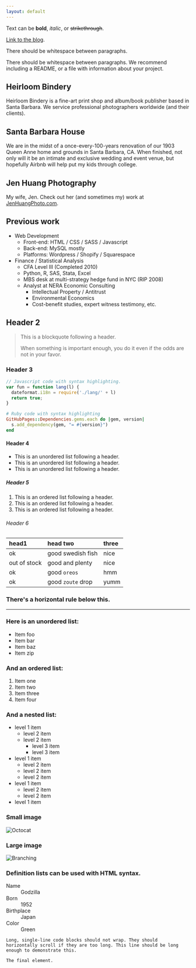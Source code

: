 ```yaml
---
layout: default
---
```


Text can be **bold**, _italic_, or ~~strikethrough~~.

[Link to the blog](./blog.html).

There should be whitespace between paragraphs.

There should be whitespace between paragraphs. We recommend including a README, or a file with information about your project.

## Heirloom Bindery

Heirloom Bindery is a fine-art print shop and album/book publisher based in Santa Barbara. We service professional photographers worldwide (and their clients).

## Santa Barbara House

We are in the midst of a once-every-100-years renovation of our 1903 Queen Anne home and grounds in Santa Barbara, CA. When finished, not only will it be an intimate and exclusive wedding and event venue, but hopefully Airbnb will help put my kids through college.

## Jen Huang Photography

My wife, Jen. Check out her (and sometimes my) work at [JenHuangPhoto.com](https://jenhuangphoto.com).

## Previous work

- Web Development
  - Front-end: HTML / CSS / SASS / Javascript
  - Back-end: MySQL mostly
  - Platforms: Wordpress / Shopify / Squarespace
- Finance / Statistical Analysis
  - CFA Level III (Completed 2010)
  - Python, R, SAS, Stata, Excel
  - MBS desk at multi-strategy hedge fund in NYC (RIP 2008)
  - Analyst at NERA Economic Consulting
    - Intellectual Property / Antitrust
    - Environmental Economics
    - Cost-benefit studies, expert witness testimony, etc.

## Header 2

> This is a blockquote following a header.
>
> When something is important enough, you do it even if the odds are not in your favor.

### Header 3

```js
// Javascript code with syntax highlighting.
var fun = function lang(l) {
  dateformat.i18n = require('./lang/' + l)
  return true;
}
```

```ruby
# Ruby code with syntax highlighting
GitHubPages::Dependencies.gems.each do |gem, version|
  s.add_dependency(gem, "= #{version}")
end
```

#### Header 4

*   This is an unordered list following a header.
*   This is an unordered list following a header.
*   This is an unordered list following a header.

##### Header 5

1.  This is an ordered list following a header.
2.  This is an ordered list following a header.
3.  This is an ordered list following a header.

###### Header 6

| head1        | head two          | three |
|:-------------|:------------------|:------|
| ok           | good swedish fish | nice  |
| out of stock | good and plenty   | nice  |
| ok           | good `oreos`      | hmm   |
| ok           | good `zoute` drop | yumm  |

### There's a horizontal rule below this.

* * *

### Here is an unordered list:

*   Item foo
*   Item bar
*   Item baz
*   Item zip

### And an ordered list:

1.  Item one
1.  Item two
1.  Item three
1.  Item four

### And a nested list:

- level 1 item
  - level 2 item
  - level 2 item
    - level 3 item
    - level 3 item
- level 1 item
  - level 2 item
  - level 2 item
  - level 2 item
- level 1 item
  - level 2 item
  - level 2 item
- level 1 item

### Small image

![Octocat](https://github.githubassets.com/images/icons/emoji/octocat.png)

### Large image

![Branching](https://guides.github.com/activities/hello-world/branching.png)


### Definition lists can be used with HTML syntax.

<dl>
<dt>Name</dt>
<dd>Godzilla</dd>
<dt>Born</dt>
<dd>1952</dd>
<dt>Birthplace</dt>
<dd>Japan</dd>
<dt>Color</dt>
<dd>Green</dd>
</dl>

```
Long, single-line code blocks should not wrap. They should horizontally scroll if they are too long. This line should be long enough to demonstrate this.
```

```
The final element.
```
